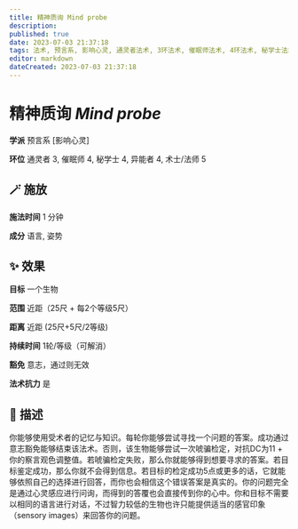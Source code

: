 ```yaml
---
title: 精神质询 Mind probe
description: 
published: true
date: 2023-07-03 21:37:18
tags: 法术, 预言系, 影响心灵, 通灵者法术, 3环法术, 催眠师法术, 4环法术, 秘学士法术, 异能者法术, 术士/法师法术, 5环法术
editor: markdown
dateCreated: 2023-07-03 21:37:18
---
```


# **精神质询** *Mind probe*

**学派** 预言系 \[影响心灵\] 

**环位** 通灵者 3, 催眠师 4, 秘学士 4, 异能者 4, 术士/法师 5

## 🪄 施放

**施法时间** 1 分钟

**成分** 语言, 姿势

## ✨ 效果 

**目标** 一个生物 

**范围** 近距（25尺 + 每2个等级5尺）

**距离** 近距 (25尺+5尺/2等级)  

**持续时间** 1轮/等级（可解消） 

**豁免** 意志，通过则无效

**法术抗力** 是

## 📖 描述

你能够使用受术者的记忆与知识。每轮你能够尝试寻找一个问题的答案。成功通过意志豁免能够结束该法术。否则，该生物能够尝试一次唬骗检定，对抗DC为11 + 你的察言观色调整值。若唬骗检定失败，那么你就能够得到想要寻求的答案。若目标鉴定成功，那么你就不会得到信息。若目标的检定成功5点或更多的话，它就能够依照自己的选择进行回答，而你也会相信这个错误答案是真实的。你的问题完全是通过心灵感应进行问询，而得到的答覆也会直接传到你的心中。你和目标不需要以相同的语言进行对话，不过智力较低的生物也许只能提供适当的感官印象（sensory images）来回答你的问题。
    